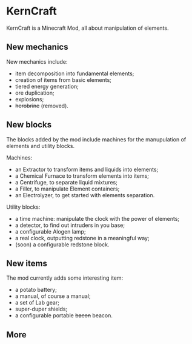 # KernCraft

KernCraft is a Minecraft Mod, all about manipulation of elements.

## New mechanics

New mechanics include:
 * item decomposition into fundamental elements;
 * creation of items from basic elements;
 * tiered energy generation;
 * ore duplication;
 * explosions;
 * ~~herobrine~~ (removed).

## New blocks

The blocks added by the mod include machines for the manupulation
of elements and utility blocks.

Machines:
 * an Extractor to transform items and liquids into elements;
 * a Chemical Furnace to transform elements into items;
 * a Centrifuge, to separate liquid mixtures;
 * a Filler, to manipulate Element containers;
 * an Electrolyzer, to get started with elements separation.
 
Utility blocks:
 * a time machine: manipulate the clock with the power of elements;
 * a detector, to find out intruders in you base;
 * a configurable Alogen lamp;
 * a real clock, outputting redstone in a meaningful way;
 * (soon) a configurable redstone block.

## New items

The mod currently adds some interesting item:
 * a potato battery;
 * a manual, of course a manual;
 * a set of Lab gear;
 * super-duper shields;
 * a configurable portable ~~bacon~~ beacon.
 
## More